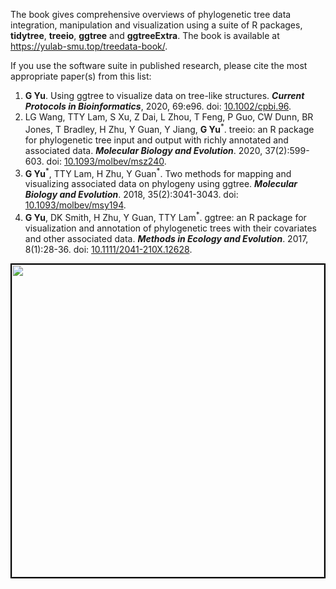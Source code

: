 
The book gives comprehensive overviews of phylogenetic tree data integration, manipulation and visualization using a suite of R packages, **tidytree**, **treeio**, **ggtree** and **ggtreeExtra**. The book is available at <https://yulab-smu.top/treedata-book/>.

If you use the software suite in published research, please cite the most appropriate paper(s) from this list:


1. __G Yu__. Using ggtree to visualize data on tree-like structures. __*Current Protocols in Bioinformatics*__, 2020, 69:e96. doi: [10.1002/cpbi.96](https://doi.org/10.1002/cpbi.96).
2. LG Wang, TTY Lam, S Xu, Z Dai, L Zhou, T Feng, P Guo, CW Dunn, BR Jones, T Bradley, H Zhu, Y Guan, Y Jiang, __G Yu__<sup>\*</sup>. treeio: an R package for phylogenetic tree input and output with richly annotated and associated data. __*Molecular Biology and Evolution*__. 2020, 37(2):599-603.
doi: [10.1093/molbev/msz240](http://dx.doi.org/10.1093/molbev/msz240).
3. __G Yu__<sup>\*</sup>, TTY Lam, H Zhu, Y Guan<sup>\*</sup>. Two methods for mapping and visualizing associated data on phylogeny using ggtree. __*Molecular Biology and Evolution*__. 2018, 35(2):3041-3043.
doi: [10.1093/molbev/msy194](https://doi.org/10.1093/molbev/msy194).
4. __G Yu__, DK Smith, H Zhu, Y Guan, TTY Lam<sup>\*</sup>. ggtree: an R package for
visualization and annotation of phylogenetic trees with their covariates and
other associated data. __*Methods in Ecology and Evolution*__. 2017, 8(1):28-36.
doi: [10.1111/2041-210X.12628](https://doi.org/10.1111/2041-210X.12628).


<center>
<a href="https://yulab-smu.top/treedata-book/"><img src="https://yulab-smu.top/treedata-book/book-cover.png" style="width:500px;border:2px solid black;"/></a>
</center>

